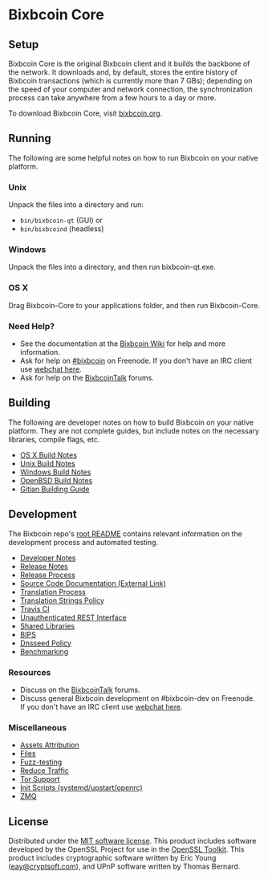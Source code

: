 Bixbcoin Core
=============

Setup
---------------------
Bixbcoin Core is the original Bixbcoin client and it builds the backbone of the network. It downloads and, by default, stores the entire history of Bixbcoin transactions (which is currently more than 7 GBs); depending on the speed of your computer and network connection, the synchronization process can take anywhere from a few hours to a day or more.

To download Bixbcoin Core, visit [bixbcoin.org](https://bixbcoin.org).

Running
---------------------
The following are some helpful notes on how to run Bixbcoin on your native platform.

### Unix

Unpack the files into a directory and run:

- `bin/bixbcoin-qt` (GUI) or
- `bin/bixbcoind` (headless)

### Windows

Unpack the files into a directory, and then run bixbcoin-qt.exe.

### OS X

Drag Bixbcoin-Core to your applications folder, and then run Bixbcoin-Core.

### Need Help?

* See the documentation at the [Bixbcoin Wiki](https://bixbcoin.info/)
for help and more information.
* Ask for help on [#bixbcoin](http://webchat.freenode.net?channels=bixbcoin) on Freenode. If you don't have an IRC client use [webchat here](http://webchat.freenode.net?channels=bixbcoin).
* Ask for help on the [BixbcoinTalk](https://bixbcointalk.io/) forums.

Building
---------------------
The following are developer notes on how to build Bixbcoin on your native platform. They are not complete guides, but include notes on the necessary libraries, compile flags, etc.

- [OS X Build Notes](build-osx.md)
- [Unix Build Notes](build-unix.md)
- [Windows Build Notes](build-windows.md)
- [OpenBSD Build Notes](build-openbsd.md)
- [Gitian Building Guide](gitian-building.md)

Development
---------------------
The Bixbcoin repo's [root README](/README.md) contains relevant information on the development process and automated testing.

- [Developer Notes](developer-notes.md)
- [Release Notes](release-notes.md)
- [Release Process](release-process.md)
- [Source Code Documentation (External Link)](https://dev.visucore.com/bixbcoin/doxygen/)
- [Translation Process](translation_process.md)
- [Translation Strings Policy](translation_strings_policy.md)
- [Travis CI](travis-ci.md)
- [Unauthenticated REST Interface](REST-interface.md)
- [Shared Libraries](shared-libraries.md)
- [BIPS](bips.md)
- [Dnsseed Policy](dnsseed-policy.md)
- [Benchmarking](benchmarking.md)

### Resources
* Discuss on the [BixbcoinTalk](https://bixbcointalk.io/) forums.
* Discuss general Bixbcoin development on #bixbcoin-dev on Freenode. If you don't have an IRC client use [webchat here](http://webchat.freenode.net/?channels=bixbcoin-dev).

### Miscellaneous
- [Assets Attribution](assets-attribution.md)
- [Files](files.md)
- [Fuzz-testing](fuzzing.md)
- [Reduce Traffic](reduce-traffic.md)
- [Tor Support](tor.md)
- [Init Scripts (systemd/upstart/openrc)](init.md)
- [ZMQ](zmq.md)

License
---------------------
Distributed under the [MIT software license](/COPYING).
This product includes software developed by the OpenSSL Project for use in the [OpenSSL Toolkit](https://www.openssl.org/). This product includes
cryptographic software written by Eric Young ([eay@cryptsoft.com](mailto:eay@cryptsoft.com)), and UPnP software written by Thomas Bernard.
